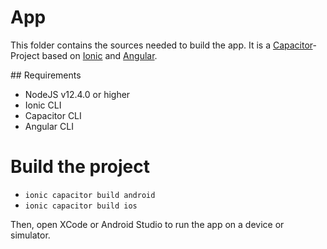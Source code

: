 # App

This folder contains the sources needed to build the app. It is a [Capacitor](https://capacitorjs.com/)-Project based on [Ionic](https://ionicframework.com/) and [Angular](https://angular.io/). 

## Requirements

* NodeJS v12.4.0 or higher
* Ionic CLI
* Capacitor CLI
* Angular CLI

# Build the project
* `ionic capacitor build android`
* `ionic capacitor build ios`

Then, open XCode or Android Studio to run the app on a device or simulator.
